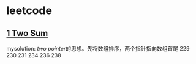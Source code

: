 # leetcode
## [1 Two Sum](https://github.com/hsvnlu/leetcode/tree/master/1%20easy%20TwoSum)
mysolution: *two pointer*的思想。先将数组排序，两个指针指向数组首尾
229 230 231 234 236 238
